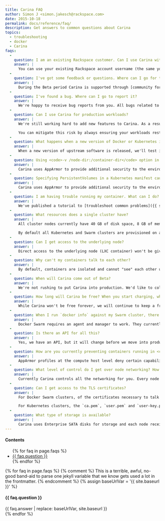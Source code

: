 ```yaml
---
title: Carina FAQ
author: Simon J <simon.jakesch@rackspace.com>
date: 2015-10-18
permalink: docs/reference/faq/
description: Get answers to common questions about Carina
topics:
  - troubleshooting
  - docker
  - Carina
faqs:
  -
    question: I am an existing Rackspace customer. Can I use Carina with my existing account?
    answer: |
      You can use your existing Rackspace account username (the same you use for the Cloud Control Panel) to sign into Carina. The Beta will also be free to you, just like everyone else.
  -
    question: I've got some feedback or questions. Where can I go for this?
    answer: |
      During the Beta period Carina is supported through [community forums](https://community.getcarina.com/) and [IRC at #carina on Freenode](http://webchat.freenode.net/?channels=carina).
  -
    question: I've found a bug. Where can I go to report it?
    answer: |
      We're happy to receive bug reports from you. All bugs related to Carina in general (CLI, UI, docs, back end) should be issued to [github.com/getcarina/feedback](https://github.com/getcarina/feedback/issues). If the bug is security related, refer to our [Security Vulnerability Reporting guidelines](http://www.rackspace.com/information/legal/rsdp/).
  -
    question: Can I use Carina for production workloads?
    answer: |
      We're still working hard to add new features to Carina. As a result, there may be some changes we have to make to the environment. Most changes won't impact your running clusters containers. When we move into production there will likely be major interruptions, but we will give you plenty of warning and guidance. Please treat Carina as an experimental Beta; we'll be doing our best to ensure uptime, but ultimately won't be able to guarantee it.

      You can mitigate this risk by always ensuring your workloads restart. On Swarm clusters, you can start your containers with the `--restart always` option, which ensures they restart after node or host restart. On Kubernetes clusters, you can specify `RestartPolicy: Always` in the Pod Manifest.
  -
    question: What happens when a new version of Docker or Kubernetes is released?
    answer: |
      When a new version of upstream software is released, we'll test it in our environment. After testing, we'll make it available in Carina, at which point any new cluster build will use the newer version. **Running clusters won't be upgraded by default**, so you will have to redeploy your application into a new cluster to take advantage of the newer version.
  -
    question: Using <code>-v /node-dir:/container-dir</code> option in Docker doesn't seem to work. Why?
    answer: |
      Carina uses AppArmor to provide additional security to the environment. This means you'll only be allowed to bind-mount from the `/var/lib/docker` node directory. As a result any `-v` directive should looks like this: `-v /var/lib/docker:/container-dir`.
  -
    question: Specifying PersistentVolumes in a Kubernetes manifest causes Pods to fail. Why?
    answer: |
      Carina uses AppArmor to provide additional security to the environment. For this reason, you cannot at present use PersistentVolumes in your cluster.
  -
    question: I am having trouble running my container. What can I do?
    answer: |
      We've published a tutorial to [troubleshoot common problems]({{ site.baseurl }}/docs/troubleshooting/common-problems/). If you continue to have problems, use our [forums and ask our community](https://community.getcarina.com).
  -
    question: What resources does a single cluster have?
    answer: |
      All cluster nodes currently have 40 GB of disk space, 8 GB of memory, and roughly the equivalent of 12 vCPUs. As a result, a single **Docker container in your cluster can never grow larger than 8 GB of memory**. By default, you can create a maximum of three clusters. After the Beta these parameters will be configurable, but we're currently limiting them to accommodate everyone.

      By default all Kubernetes and Swarm clusters are provisioned on a single node. We are working on multi-node capabilities for both cluster types.
  -
    question: Can I get access to the underlying node?
    answer: |
      Direct access to the underlying node (LXC container) won't be given to users. Carina is a managed container service; we run the infrastructure so you can focus on running your application.
  -
    question: Why can't my containers talk to each other?
    answer: |
      By default, containers are isolated and cannot "see" each other unless explicitly configured. See the [overlay networks tutorial]({{ site.baseurl }}/docs/tutorials/overlay-networks/) to learn how to connect your containers.
  -
    question: When will Carina come out of Beta?
    answer: |
      We're not rushing to put Carina into production. We'd like to collect feedback and add more features as well as orchestration engines. When we have more detail on production readiness dates, we'll let you know.
  -
    question: How long will Carina be free? When you start charging, what will it cost?
    answer: |
      While Carina won't be free forever, we will continue to keep a free tier, even after we start charging. As soon as we have pricing details, we will make them public, so you can educate yourself long before we start charging. You'll be positively surprised.
  -
    question: When I run `docker info` against my Swarm cluster, there are already containers running there. Why?
    answer: |
      Docker Swarm requires an agent and manager to work. They currently run on cluster nodes in the form of containers. Although only one manager is required per cluster, we've configured it to run on all nodes in the cluster to add some redundancy and make communicating with the cluster easier. For more details, see the ["how" section of the overview article]({{ site.baseurl }}/docs/overview-of-carina/#how-does-carina-work).
  -
    question: Is there an API for all this?
    answer: |
      Yes, we have an API, but it will change before we move into production. If you want to use it, start by using the CLI tool's code base. See [Getting Started with the Carina CLI]({{ site.baseurl }}/docs/getting-started/getting-started-carina-cli/#download-and-install-carina-cli).
  -
    question: How are you currently preventing containers running in <code>--privileged</code> mode?
    answer: |
      AppArmor profiles at the compute host level deny certain capabilities and permissions that Docker needs for <code>--privileged</code>. When Docker tries to spawn a privileged container, AppArmor denies it. For more details, see [Understanding how Carina uses Docker Swarm]({{ site.baseurl }}/docs/concepts/docker-swarm-carina/#apparmor-profiles).
  -
    question: What level of control do I get over node networking? How do I allocate IP addresses?
    answer: |
      Currently Carina controls all the networking for you. Every node is allocated a public IPv4 address, which makes connectivity easy, but should be considered when you are deploying Docker containers that expose services publicly.
  -
    question: Can I get access to the TLS certificates?
    answer: |
      For Docker Swarm clusters, of the certificates necessary to talk to the Docker daemon or Swarm manager are on each node. You can access them by using `--volumes-from swarm-data:ro`. You'll find them in `/etc/docker`. You can also access the local UNIX socket with `--volume /var/run/docker.sock:/var/run/docker.sock`.

      For Kubernetes clusters, the `ca.pem`, `user.pem` and `user-key.pem` are provided in the zip file per cluster. Access to other TLS certificates is not provided and should not be necessary.
  -
    question: What type of storage is available?
    answer: |
      Carina uses Enterprise SATA disks for storage and each node receives 20GB of space.
---
```


<div class="table-of-contents">
  <h4>Contents</h4>
  <ul>
  {% for faq in page.faqs %}
    <li><a href="#{{ faq.question | slugify }}">{{ faq.question }}</a></li>
  {% endfor %}
  </ul>
</div>

{% for faq in page.faqs %}
  {% comment %}
    This is a terrible, awful, no-good band-aid to parse one jekyll variable that we know gets used a lot in the frontmatter.
  {% endcomment %}
  {% assign baseUrlVar = '{{ site.baseurl }}' %}
  <h4 id="{{ faq.question | slugify }}">{{ faq.question }}</h4>
  <div class="answer">
    {{ faq.answer | replace: baseUrlVar, site.baseurl }}
  </div>
{% endfor %}
